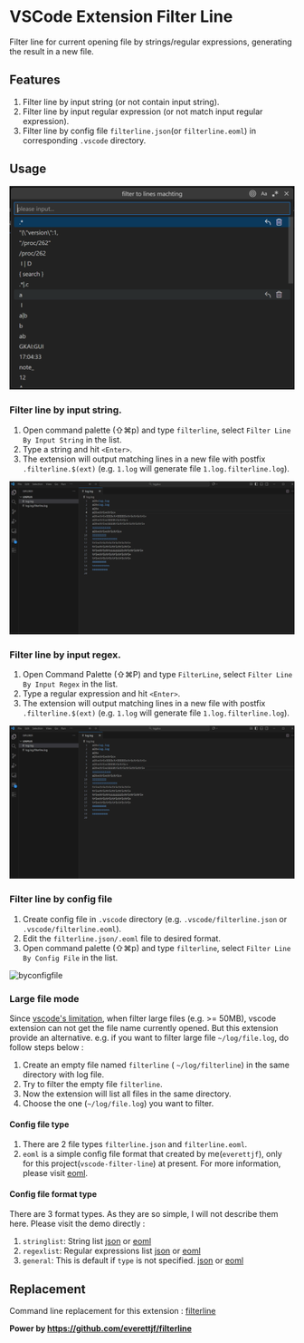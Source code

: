 # VSCode Extension Filter Line

Filter line for current opening file by strings/regular expressions, generating the result in a new file.

## Features

1. Filter line by input string (or not contain input string).
2. Filter line by input regular expression (or not match input regular expression).
3. Filter line by config file `filterline.json`(or `filterline.eoml`) in corresponding `.vscode` directory.

## Usage

![list](img/commandlist.png)

### Filter line by input string.

1. Open command palette (⇧⌘p) and type `filterline`, select `Filter Line By Input String` in the list.
2. Type a string and hit `<Enter>`.
3. The extension will output matching lines in a new file with postfix `.filterline.$(ext)` (e.g. `1.log` will generate file `1.log.filterline.log`).

![bystring](img/bystring.gif)


### Filter line by input regex.

1. Open Command Palette (⇧⌘P) and type `FilterLine`, select `Filter Line By Input Regex` in the list.
2. Type a regular expression and hit `<Enter>`.
3. The extension will output matching lines in a new file with postfix `.filterline.$(ext)` (e.g. `1.log` will generate file `1.log.filterline.log`).

![byregex](img/byregex.gif)

### Filter line by config file

1. Create config file in `.vscode` directory (e.g. `.vscode/filterline.json` or `.vscode/filterline.eoml`).
2. Edit the `filterline.json/.eoml` file to desired format.
3. Open command palette (⇧⌘p) and type `filterline`, select `Filter Line By Config File` in the list.

![byconfigfile](img/byconfigfile.gif)

### Large file mode

Since [vscode's limitation](https://github.com/microsoft/vscode/issues/31078), when filter large files (e.g. >= 50MB), vscode extension can not get the file name currently opened. But this extension provide an alternative. e.g. if you want to filter large file `~/log/file.log`, do follow steps below :

1. Create an empty file named `filterline` ( `~/log/filterline`) in the same directory with log file.
2. Try to filter the empty file `filterline`.
3. Now the extension will list all files in the same directory.
4. Choose the one (`~/log/file.log`) you want to filter. 


#### Config file type

1. There are 2 file types `filterline.json` and `filterline.eoml`. 
2. `eoml` is a simple config file format that created by me(`everettjf`), only for this project(`vscode-filter-line`) at present. For more information, please visit [eoml](https://github.com/everettjf/eoml).

#### Config file format type

There are 3 format types. As they are so simple, I will not describe them here. Please visit the demo directly :
1. `stringlist`: String list [json](demo/log0json/.vscode/filterline.json) or [eoml](demo/log0eoml/.vscode/filterline.eoml)
2. `regexlist`: Regular expressions list [json](demo/log1json/.vscode/filterline.json) or [eoml](demo/log1eoml/.vscode/filterline.eoml)
3. `general`: This is default if `type` is not specified. [json](demo/log2json/.vscode/filterline.json) or [eoml](demo/log2eoml/.vscode/filterline.eoml)


## Replacement

Command line replacement for this extension : [filterline](https://github.com/liangjunheng/vscode-filter-line)

**Power by https://github.com/everettjf/filterline**
